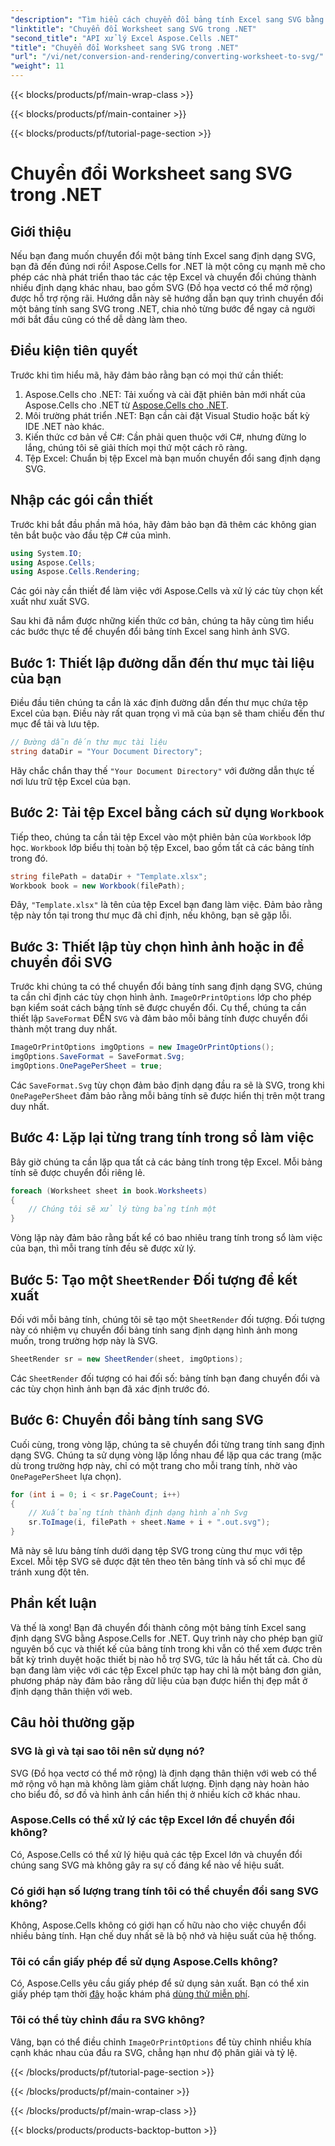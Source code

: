 ```yaml
---
"description": "Tìm hiểu cách chuyển đổi bảng tính Excel sang SVG bằng Aspose.Cells cho .NET với hướng dẫn từng bước này. Hoàn hảo cho các nhà phát triển .NET muốn chuyển đổi Excel sang SVG."
"linktitle": "Chuyển đổi Worksheet sang SVG trong .NET"
"second_title": "API xử lý Excel Aspose.Cells .NET"
"title": "Chuyển đổi Worksheet sang SVG trong .NET"
"url": "/vi/net/conversion-and-rendering/converting-worksheet-to-svg/"
"weight": 11
---
```


{{< blocks/products/pf/main-wrap-class >}}

{{< blocks/products/pf/main-container >}}

{{< blocks/products/pf/tutorial-page-section >}}

# Chuyển đổi Worksheet sang SVG trong .NET

## Giới thiệu

Nếu bạn đang muốn chuyển đổi một bảng tính Excel sang định dạng SVG, bạn đã đến đúng nơi rồi! Aspose.Cells for .NET là một công cụ mạnh mẽ cho phép các nhà phát triển thao tác các tệp Excel và chuyển đổi chúng thành nhiều định dạng khác nhau, bao gồm SVG (Đồ họa vectơ có thể mở rộng) được hỗ trợ rộng rãi. Hướng dẫn này sẽ hướng dẫn bạn quy trình chuyển đổi một bảng tính sang SVG trong .NET, chia nhỏ từng bước để ngay cả người mới bắt đầu cũng có thể dễ dàng làm theo.

## Điều kiện tiên quyết

Trước khi tìm hiểu mã, hãy đảm bảo rằng bạn có mọi thứ cần thiết:

1. Aspose.Cells cho .NET: Tải xuống và cài đặt phiên bản mới nhất của Aspose.Cells cho .NET từ [Aspose.Cells cho .NET](https://releases.aspose.com/cells/net/).
2. Môi trường phát triển .NET: Bạn cần cài đặt Visual Studio hoặc bất kỳ IDE .NET nào khác.
3. Kiến thức cơ bản về C#: Cần phải quen thuộc với C#, nhưng đừng lo lắng, chúng tôi sẽ giải thích mọi thứ một cách rõ ràng.
4. Tệp Excel: Chuẩn bị tệp Excel mà bạn muốn chuyển đổi sang định dạng SVG.

## Nhập các gói cần thiết

Trước khi bắt đầu phần mã hóa, hãy đảm bảo bạn đã thêm các không gian tên bắt buộc vào đầu tệp C# của mình.

```csharp
using System.IO;
using Aspose.Cells;
using Aspose.Cells.Rendering;
```

Các gói này cần thiết để làm việc với Aspose.Cells và xử lý các tùy chọn kết xuất như xuất SVG.

Sau khi đã nắm được những kiến thức cơ bản, chúng ta hãy cùng tìm hiểu các bước thực tế để chuyển đổi bảng tính Excel sang hình ảnh SVG.

## Bước 1: Thiết lập đường dẫn đến thư mục tài liệu của bạn

Điều đầu tiên chúng ta cần là xác định đường dẫn đến thư mục chứa tệp Excel của bạn. Điều này rất quan trọng vì mã của bạn sẽ tham chiếu đến thư mục để tải và lưu tệp.

```csharp
// Đường dẫn đến thư mục tài liệu
string dataDir = "Your Document Directory";
```

Hãy chắc chắn thay thế `"Your Document Directory"` với đường dẫn thực tế nơi lưu trữ tệp Excel của bạn.

## Bước 2: Tải tệp Excel bằng cách sử dụng `Workbook`

Tiếp theo, chúng ta cần tải tệp Excel vào một phiên bản của `Workbook` lớp học. `Workbook` lớp biểu thị toàn bộ tệp Excel, bao gồm tất cả các bảng tính trong đó.

```csharp
string filePath = dataDir + "Template.xlsx";
Workbook book = new Workbook(filePath);
```

Đây, `"Template.xlsx"` là tên của tệp Excel bạn đang làm việc. Đảm bảo rằng tệp này tồn tại trong thư mục đã chỉ định, nếu không, bạn sẽ gặp lỗi.

## Bước 3: Thiết lập tùy chọn hình ảnh hoặc in để chuyển đổi SVG

Trước khi chúng ta có thể chuyển đổi bảng tính sang định dạng SVG, chúng ta cần chỉ định các tùy chọn hình ảnh. `ImageOrPrintOptions` lớp cho phép bạn kiểm soát cách bảng tính sẽ được chuyển đổi. Cụ thể, chúng ta cần thiết lập `SaveFormat` ĐẾN `SVG` và đảm bảo mỗi bảng tính được chuyển đổi thành một trang duy nhất.

```csharp
ImageOrPrintOptions imgOptions = new ImageOrPrintOptions();
imgOptions.SaveFormat = SaveFormat.Svg;
imgOptions.OnePagePerSheet = true;
```

Các `SaveFormat.Svg` tùy chọn đảm bảo định dạng đầu ra sẽ là SVG, trong khi `OnePagePerSheet` đảm bảo rằng mỗi bảng tính sẽ được hiển thị trên một trang duy nhất.

## Bước 4: Lặp lại từng trang tính trong sổ làm việc

Bây giờ chúng ta cần lặp qua tất cả các bảng tính trong tệp Excel. Mỗi bảng tính sẽ được chuyển đổi riêng lẻ.

```csharp
foreach (Worksheet sheet in book.Worksheets)
{
    // Chúng tôi sẽ xử lý từng bảng tính một
}
```

Vòng lặp này đảm bảo rằng bất kể có bao nhiêu trang tính trong sổ làm việc của bạn, thì mỗi trang tính đều sẽ được xử lý.

## Bước 5: Tạo một `SheetRender` Đối tượng để kết xuất

Đối với mỗi bảng tính, chúng tôi sẽ tạo một `SheetRender` đối tượng. Đối tượng này có nhiệm vụ chuyển đổi bảng tính sang định dạng hình ảnh mong muốn, trong trường hợp này là SVG.

```csharp
SheetRender sr = new SheetRender(sheet, imgOptions);
```

Các `SheetRender` đối tượng có hai đối số: bảng tính bạn đang chuyển đổi và các tùy chọn hình ảnh bạn đã xác định trước đó.

## Bước 6: Chuyển đổi bảng tính sang SVG

Cuối cùng, trong vòng lặp, chúng ta sẽ chuyển đổi từng trang tính sang định dạng SVG. Chúng ta sử dụng vòng lặp lồng nhau để lặp qua các trang (mặc dù trong trường hợp này, chỉ có một trang cho mỗi trang tính, nhờ vào `OnePagePerSheet` lựa chọn).

```csharp
for (int i = 0; i < sr.PageCount; i++)
{
    // Xuất bảng tính thành định dạng hình ảnh Svg
    sr.ToImage(i, filePath + sheet.Name + i + ".out.svg");
}
```

Mã này sẽ lưu bảng tính dưới dạng tệp SVG trong cùng thư mục với tệp Excel. Mỗi tệp SVG sẽ được đặt tên theo tên bảng tính và số chỉ mục để tránh xung đột tên.

## Phần kết luận

Và thế là xong! Bạn đã chuyển đổi thành công một bảng tính Excel sang định dạng SVG bằng Aspose.Cells for .NET. Quy trình này cho phép bạn giữ nguyên bố cục và thiết kế của bảng tính trong khi vẫn có thể xem được trên bất kỳ trình duyệt hoặc thiết bị nào hỗ trợ SVG, tức là hầu hết tất cả. Cho dù bạn đang làm việc với các tệp Excel phức tạp hay chỉ là một bảng đơn giản, phương pháp này đảm bảo rằng dữ liệu của bạn được hiển thị đẹp mắt ở định dạng thân thiện với web.

## Câu hỏi thường gặp

### SVG là gì và tại sao tôi nên sử dụng nó?
SVG (Đồ họa vectơ có thể mở rộng) là định dạng thân thiện với web có thể mở rộng vô hạn mà không làm giảm chất lượng. Định dạng này hoàn hảo cho biểu đồ, sơ đồ và hình ảnh cần hiển thị ở nhiều kích cỡ khác nhau.

### Aspose.Cells có thể xử lý các tệp Excel lớn để chuyển đổi không?
Có, Aspose.Cells có thể xử lý hiệu quả các tệp Excel lớn và chuyển đổi chúng sang SVG mà không gây ra sự cố đáng kể nào về hiệu suất.

### Có giới hạn số lượng trang tính tôi có thể chuyển đổi sang SVG không?
Không, Aspose.Cells không có giới hạn cố hữu nào cho việc chuyển đổi nhiều bảng tính. Hạn chế duy nhất sẽ là bộ nhớ và hiệu suất của hệ thống.

### Tôi có cần giấy phép để sử dụng Aspose.Cells không?
Có, Aspose.Cells yêu cầu giấy phép để sử dụng sản xuất. Bạn có thể xin giấy phép tạm thời [đây](https://purchase.aspose.com/temporary-license/) hoặc khám phá [dùng thử miễn phí](https://releases.aspose.com/).

### Tôi có thể tùy chỉnh đầu ra SVG không?
Vâng, bạn có thể điều chỉnh `ImageOrPrintOptions` để tùy chỉnh nhiều khía cạnh khác nhau của đầu ra SVG, chẳng hạn như độ phân giải và tỷ lệ.

{{< /blocks/products/pf/tutorial-page-section >}}

{{< /blocks/products/pf/main-container >}}

{{< /blocks/products/pf/main-wrap-class >}}

{{< blocks/products/products-backtop-button >}}